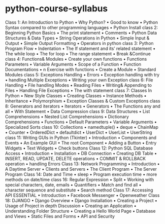 # python-course-syllabus



Class 1: An Introduction to Python
• Why Python?
• Good to know
• Python Syntax compared to other programming languages
• Python Install
class 2: Beginning Python Basics
• The print statement
• Comments
• Python Data Structures & Data Types
• String Operations in Python
• Simple Input & Output
• Simple Output Formatting
• Operators in python
class 3: Python Program Flow
• Indentation
• The If statement and its’ related statement
• The while loop
• The for loop
• The range statement
• Break &Continue
class 4: Functions& Modules
• Create your own functions
• Functions Parameters
• Variable Arguments
• Scope of a Function
• Function Documentations
• n Exercise with functions
• Create a Module
• Standard Modules
class 5: Exceptions Handling
• Errors
• Exception handling with try
• handling Multiple Exceptions
• Writing your own Exception
class 6: File Handling
• File handling Modes
• Reading Files
• Writing& Appending to Files
• Handling File Exceptions
• The with statement
class 7: Classes In Python
• New Style Classes
• Creating Classes
• Instance Methods
• Inheritance
• Polymorphism
• Exception Classes & Custom Exceptions
class 8: Generators and iterators
• Iterators
• Generators
• The Functions any and all
• With Statement
• Data Compression
class 9: Data Structures
• List Comprehensions
• Nested List Comprehensions
• Dictionary Comprehensions
• Functions
• Default Parameters
• Variable Arguments
• Specialized Sorts
class 10: Collections
• namedtuple()
• deque
• ChainMap
• Counter
• OrderedDict
• defaultdict
• UserDict
• UserList
• UserString
class 11: Writing GUIs in Python (Tkinter)
• Introduction
• Components and Events
• An Example GUI
• The root Component
• Adding a Button
• Entry Widgets
• Text Widgets
• Check buttons
Class 12: Python SQL Database Access
• Introduction
• Installation
• DB Connection
• Creating DB Table
• INSERT, READ, UPDATE, DELETE operations
• COMMIT & ROLLBACK operation
• handling Errors
Class 13: Network Programming
• Introduction
• A Daytime Server
• Clients and Servers
• The Client Program
• The Server Program
Class  14: Date and Time
• sleep
• Program execution time
• more methods on date/time
class 16: Regular Expression
• Split
• Working with special characters, date, emails
• Quantifiers
• Match and find all
• character sequence and substitute
• Search method
Class  17: Accessing API ESSENTIAL
• Introduction
• Facebook Messenger
• Openweather
Class  18: DJANGO
• Django Overview
• Django Installation
• Creating a Project
• Usage of Project in depth Discussion
• Creating an Application
• Understanding Folder Structure
• Creating a Hello World Page
• Database and Views
• Static Files and Forms
• API and Security

